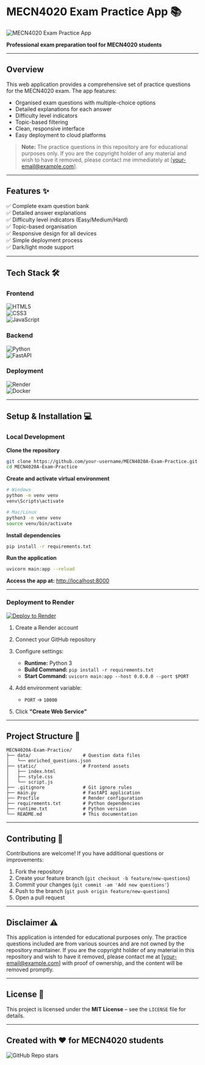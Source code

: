 # MECN4020 Exam Practice App 📚

![MECN4020 Exam Practice App](https://via.placeholder.com/800x400?text=MECN4020+Exam+Practice+App)

**Professional exam preparation tool for MECN4020 students**

---

## Overview

This web application provides a comprehensive set of practice questions for the MECN4020 exam. The app features:

- Organised exam questions with multiple-choice options  
- Detailed explanations for each answer  
- Difficulty level indicators  
- Topic-based filtering  
- Clean, responsive interface  
- Easy deployment to cloud platforms  

> **Note:** The practice questions in this repository are for educational purposes only. If you are the copyright holder of any material and wish to have it removed, please contact me immediately at [your-email@example.com].

---

## Features ✨

✅ Complete exam question bank  
✅ Detailed answer explanations  
✅ Difficulty level indicators (Easy/Medium/Hard)  
✅ Topic-based organisation  
✅ Responsive design for all devices  
✅ Simple deployment process  
✅ Dark/light mode support  

---

## Tech Stack 🛠️

### Frontend

![HTML5](https://img.shields.io/badge/HTML5-E34F26?style=for-the-badge&logo=html5&logoColor=white)  
![CSS3](https://img.shields.io/badge/CSS3-1572B6?style=for-the-badge&logo=css3&logoColor=white)  
![JavaScript](https://img.shields.io/badge/JavaScript-F7DF1E?style=for-the-badge&logo=javascript&logoColor=black)  

### Backend

![Python](https://img.shields.io/badge/Python-3776AB?style=for-the-badge&logo=python&logoColor=white)  
![FastAPI](https://img.shields.io/badge/FastAPI-009688?style=for-the-badge&logo=FastAPI&logoColor=white)  

### Deployment

![Render](https://img.shields.io/badge/Render-46E3B7?style=for-the-badge&logo=render&logoColor=white)  
![Docker](https://img.shields.io/badge/Docker-2496ED?style=for-the-badge&logo=docker&logoColor=white)  

---

## Setup & Installation 💻

### Local Development

**Clone the repository**

```bash
git clone https://github.com/your-username/MECN4020A-Exam-Practice.git
cd MECN4020A-Exam-Practice
```

**Create and activate virtual environment**

```bash
# Windows
python -m venv venv
venv\Scripts\activate

# Mac/Linux
python3 -m venv venv
source venv/bin/activate
```

**Install dependencies**

```bash
pip install -r requirements.txt
```

**Run the application**

```bash
uvicorn main:app --reload
```

**Access the app at:** [http://localhost:8000](http://localhost:8000)

---

### Deployment to Render

[![Deploy to Render](https://render.com/images/deploy-to-render-button.svg)](https://render.com)

1. Create a Render account  
2. Connect your GitHub repository  
3. Configure settings:

    - **Runtime:** Python 3  
    - **Build Command:** `pip install -r requirements.txt`  
    - **Start Command:** `uvicorn main:app --host 0.0.0.0 --port $PORT`  

4. Add environment variable:

    - `PORT` → `10000`  

5. Click **"Create Web Service"**

---

## Project Structure 📂

```
MECN4020A-Exam-Practice/
├── data/                   # Question data files
│   └── enriched_questions.json
├── static/                 # Frontend assets
│   ├── index.html
│   ├── style.css
│   └── script.js
├── .gitignore              # Git ignore rules
├── main.py                 # FastAPI application
├── Procfile                # Render configuration
├── requirements.txt        # Python dependencies
├── runtime.txt             # Python version
└── README.md               # This documentation
```

---

## Contributing 🤝

Contributions are welcome! If you have additional questions or improvements:

1. Fork the repository  
2. Create your feature branch (`git checkout -b feature/new-questions`)  
3. Commit your changes (`git commit -am 'Add new questions'`)  
4. Push to the branch (`git push origin feature/new-questions`)  
5. Open a pull request  

---

## Disclaimer ⚠️

This application is intended for educational purposes only. The practice questions included are from various sources and are not owned by the repository maintainer. If you are the copyright holder 
of any material in this repository and wish to have it removed, please contact me at [your-email@example.com] with proof of ownership, and the content will be removed promptly.

---

## License 📄

This project is licensed under the **MIT License** – see the `LICENSE` file for details.

---

## Created with ❤️ for MECN4020 students  
![GitHub Repo stars](https://img.shields.io/github/stars/your-username/MECN4020A-Exam-Practice?style=social)
